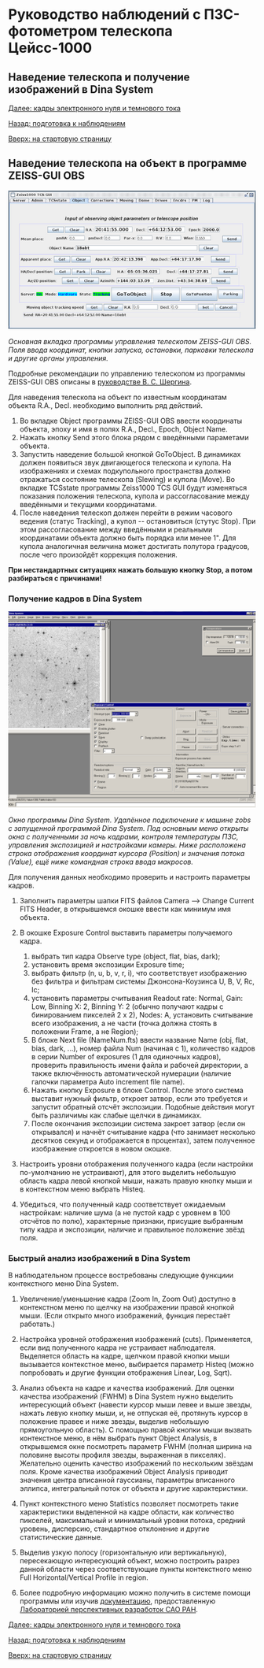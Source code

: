 # Руководство наблюдений с ПЗС-фотометром телескопа Цейсс-1000

## Наведение телескопа и получение изображений в Dina System

[Далее: кадры электронного нуля и темнового тока](BiasDark.md)

[Назад: подготовка к наблюдениям](Pre.md) 

[Вверх: на стартовую страницу](index.md)


## Наведение телескопа на объект в программе ZEISS-GUI OBS

![Основная вкладка программы управления телескопом ZEISS-GUI OBS](pic/zeissgui.jpg)

*Основная вкладка программы управления телескопом ZEISS-GUI OBS.*
*Поля ввода координат, кнопки запуска, остановки, парковки телескопа и другие органы управления.*

Подробные рекомендации по управлению телескопом из программы ZEISS-GUI OBS 
описаны в [руководстве В. С. Шергина](https://www.sao.ru/hq/vsher/vsher_ru.php).
 
Для наведения телескопа на объект по известным координатам объекта R.A., Decl. необходимо выполнить ряд действий.

1. Во вкладке Object программы ZEISS-GUI OBS ввести координаты объекта, эпоху и имя в полях R.A., Decl., Epoch, Object Name.
2. Нажать кнопку Send этого блока рядом с введёнными параметами объекта.
3. Запустить наведение большой кнопкой GoToObject. В динамиках должен появиться звук двигающегося телескопа и купола. 
  На изображениях и схемах подкупольного пространства должно отражаться состояние телескопа (Slewing) и купола (Move).
  Во вкладке TCSstate программы Zeiss1000 TCS GUI будут изменяться показания положения телескопа, купола и 
  рассогласование между введёнными и текущими координатами.
4. После наведения телескоп должен перейти в режим часового ведения (статус Tracking), а купол -- остановиться (стутус Stop). 
  При этом рассогласование между введёнными и реальными координатами объекта должно быть порядка или менее 1". 
  Для купола аналогичная величина может достигать полутора градусов, после чего произойдёт коррекция положения.

**При нестандартных ситуациях нажать большую кнопку Stop, а потом разбираться с причинами!**


### Получение кадров в Dina System

![Окно программы Dina System](pic/DinaSys.png)

*Окно программы Dina System. Удалённое подключение к машине zobs с запущенной программой Dina System.*
*Под основным меню открыты окна с полученными за ночь кадрами, контроля температуры ПЗС,*
*управления экспозицией и настройками камеры. Ниже расположена строка отображения координат курсора (Position)*
*и значения потока (Value), ещё ниже командная строка ввода макросов.*

Для получения данных необходимо проверить и настроить параметры кадров.

1. Заполнить параметры шапки FITS файлов Camera --> Change Current FITS Header, 
в открывшемся окошке ввести как минимум имя объекта. 

2. В окошке Exposure Control выставить параметры получаемого кадра.

    1. выбрать тип кадра Observe type (object, flat, bias, dark);
    2. установить время экспозиции Exposure time; 
    3. выбрать фильтр (n, u, b, v, r, i), 
    что соответствует изображению без фильтра и фильтрам системы Джонсона-Коузинса U, B, V, Rc, Ic;
    4. установить параметры считывания Readout rate: Normal, Gain: Low, Binning X: 2, Binning Y: 2 
              (обычно получают кадры с бинированием пикселей 2 x 2), 
              Nodes: A, установить считывание всего изображения, а не части 
              (точка должна стоять в положении Frame, а не Region);
    5. В блоке Next file (NameNum.fts) ввести название Name (obj, flat, bias, dark, ...), номер файла Num (начиная с 1), 
              количество кадров в серии Number of exposures (1 для одиночных кадров), 
              проверить правильность имени файла и рабочей директории,
              а также включённость автоматической нумерации (наличие галочки параметра Auto increment file name).
    6. Нажать кнопку Exposure в блоке Control. После этого система выставит нужный фильтр, 
              откроет затвор, если это требуется и запустит обратный отсчёт экспозиции. 
              Подобные действия могут быть различимы как слабые щелчки в динамиках.
    7. После окончания экспозиции система закроет затвор (если он открывался) 
              и начнёт считывание кадра (что занимает несколько десятков секунд и отображается в процентах), 
              затем полученное изображение откроется в новом окошке.
              
3. Настроить уровни отображения полученного кадра (если настройки по-умолчанию не устраивают), 
         для этого выделить небольшую область кадра левой кнопкой мыши, 
         нажать правую кнопку мыши и в контекстном меню выбрать Histeq.

4. Убедиться, что полученный кадр соответствует ожидаемым настройкам: наличие шума 
         (а не пустой кадр с уровнем в 100 отсчётов по полю), характерные признаки, 
         присущие выбранным типу кадра и экспозиции, наличие и правильное положение звёзд поля.

         
### Быстрый анализ изображений в Dina System         

В наблюдательном процессе востребованы следующие функциии контекстного меню Dina System.

1. Увеличение/уменьшение кадра (Zoom In, Zoom Out) доступно в контекстном меню по щелчку на изображении правой кнопкой мыши.
         (Если открыто много изображений, функция перестаёт работать.)

2. Настройка уровней отображения изображений (cuts). Применяется, если вид полученного кадра не устраивает наблюдателя.
         Выделяется область на кадре, щелчком правой кнопки мыши вызывается контекстное меню, 
         выбирается параметр Histeq (можно попробовать и другие функции отображения Linear, Log, Sqrt).

3. Анализ объекта на кадре и качества изображений. 
	 Для оценки качества изображений (FWHM) в Dina System нужно выделить интересующий объект
         (навести курсор мыши левее и выше звезды, нажать левую кнопку мыши, и, не отпуская её, 
         протянуть курсор в положение правее и ниже звезды, выделив небольшую прямоугольную область). 
         С помощью правой кнопки мыши вызвать контекстное меню, в нём выбрать пункт Object Analysis, 
         в открывшемся окне посмотреть параметр FWHM (полная ширина на половине высоты профиля звезды, выраженная в пикселях). 
         Желательно оценить качество изображений по нескольким звёздам поля.
         Кроме качества изображений Object Analysis приводит значения центра вписанной гауссианы, 
         параметры вписанного эллипса, интегральный поток от объекта и другие характеристики.

4. Пункт контекстного меню Statistics позволяет посмотреть такие характеристики выделенной на кадре области, как количество пикселей, 
         максимальный и минимальный уровни потока, средний уровень, дисперсию, стандартное отклонение и другие статистические данные.

5. Выделив узкую полосу (горизонтальную или вертикальную), пересекающую интересующий объект, 
можно построить разрез данной области через соответствующие пункты контекстного меню Full Horizontal/Vertical Profile in region.

6. Более подробную информацию можно получить в системе помощи программы или изучив [документацию](add/DSman.pdf), 
предоставленную [Лабораторией перспективных разработок САО РАН](https://www.sao.ru/hq/adlab).

[Далее: кадры электронного нуля и темнового тока](BiasDark.md)

[Назад: подготовка к наблюдениям](Pre.md) 

[Вверх: на стартовую страницу](index.md)

